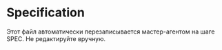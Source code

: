 # Specification

Этот файл автоматически перезаписывается мастер-агентом на шаге SPEC. Не редактируйте вручную.
